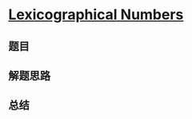 # [Lexicographical Numbers](https://leetcode.com/problems/lexicographical-numbers/)
## 题目


## 解题思路


## 总结


